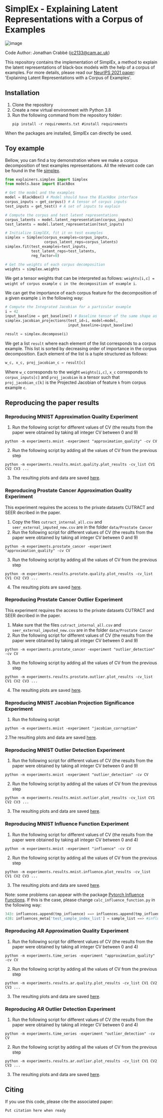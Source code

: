 # SimplEx - Explaining Latent Representations with a Corpus of Examples
![image](simplex_examples.png "Examples of SimplEx explanations")

Code Author: Jonathan Crabbé ([jc2133@cam.ac.uk](mailto:jc2133@cam.ac.uk))

This repository contains the implementation of SimplEx, a method to explain the latent
representations of black-box models with the help of a corpus of examples.
For more details, please read our [NeurIPS 2021 paper](LINK): 'Explaining Latent Representations with a Corpus of Examples'.

## Installation
1. Clone the repository
2. Create a new virtual environment with Python 3.8
3. Run the following command from the repository folder:
    ```shell
    pip install -r requirements.txt #install requirements
    ```
When the packages are installed, SimplEx can directly be used.

## Toy example

Bellow, you can find a toy demonstration where we make a corpus decomposition of test examples representations.
All the relevant code can be found in the file [simplex](explainers/simplex.py).

```python
from explainers.simplex import Simplex
from models.base import BlackBox

# Get the model and the examples
model = BlackBox() # Model should have the BlackBox interface
corpus_inputs = get_corpus() # A tensor of corpus inputs
test_inputs = get_test() # A set of inputs to explain

# Compute the corpus and test latent representations
corpus_latents = model.latent_representation(corpus_inputs) 
test_latents = model.latent_representation(test_inputs)

# Initialize SimplEX, fit it on test examples
simplex = Simplex(corpus_examples=corpus_inputs, 
                  corpus_latent_reps=corpus_latents)
simplex.fit(test_examples=test_inputs, 
            test_latent_reps=test_latents,
            reg_factor=0)

# Get the weights of each corpus decomposition
weights = simplex.weights
```
We get a tensor weights that can be interpreted as follows:
``weights[i,c] = weight of corpus example c in the decomposition of example i``.

We can get the importance of each corpus feature for the decomposition 
of a given example ``i`` in the following way:
```python
# Compute the Integrated Jacobian for a particular example
i = 42
input_baseline = get_baseline() # Baseline tensor of the same shape as corpus_inputs
simplex.jacobian_projections(test_id=i, model=model,
                             input_baseline=input_baseline)

result = simplex.decompose(i)
```
We get a list ``result`` where each element of the list corresponds to a corpus example.
This list is sorted by decreasing order of importance in the corpus decomposition.
Each element of the list is a tuple structured as follows:
```python
w_c, x_c, proj_jacobian_c = result[c]
```
Where ``w_c`` corresponds to the weight ``weights[i,c]``, ``x_c`` corresponds to ``corpus_inputs[c]``
and ``proj_jacobian`` is a tensor such that ``proj_jacobian_c[k]`` is the Projected Jacobian 
of feature ``k`` from corpus example ``c``.


## Reproducing the paper results 
### Reproducing MNIST Approximation Quality Experiment
1. Run the following script for different values of CV (the results from the paper 
   were obtained by taking all integer CV between 0 and 9) 
```shell
python -m experiments.mnist -experiment "approximation_quality" -cv CV

```

2. Run the following script by adding all the values of CV from the previous step
```shell
python -m experiments.results.mnist.quality.plot_results -cv_list CV1 CV2 CV3 ...

```
3. The resulting plots and data are saved [here](experiments/results/mnist/quality).

### Reproducing Prostate Cancer Approximation Quality Experiment
This experiment requires the access to the private datasets CUTRACT 
and SEER decribed in the paper. 
1. Copy the files ``cutract_internal_all.csv`` and ``seer_external_imputed_new.csv`` are in the folder ``data/Prostate Cancer``
2. Run the following script for different values of CV (the results from the paper 
   were obtained by taking all integer CV between 0 and 9) 
```shell
python -m experiments.prostate_cancer -experiment "approximation_quality" -cv CV

```
3. Run the following script by adding all the values of CV from the previous step
```shell
python -m experiments.results.prostate.quality.plot_results -cv_list CV1 CV2 CV3 ...

```
4. The resulting plots are saved [here](experiments/results/prostate/quality).

### Reproducing Prostate Cancer Outlier Experiment
This experiment requires the access to the private datasets CUTRACT 
and SEER decribed in the paper.
1. Make sure that the files ``cutract_internal_all.csv`` and ``seer_external_imputed_new.csv`` are in the folder ``data/Prostate Cancer``
2. Run the following script for different values of CV (the results from the paper 
   were obtained by taking all integer CV between 0 and 9) 
```shell
python -m experiments.prostate_cancer -experiment "outlier_detection" -cv CV

```
3. Run the following script by adding all the values of CV from the previous step
```shell
python -m experiments.results.prostate.outlier.plot_results -cv_list CV1 CV2 CV3 ...

```
4. The resulting plots are saved [here](experiments/results/prostate/outlier).

### Reproducing MNIST Jacobian Projection Significance Experiment
1. Run the following script 
```shell
python -m experiments.mnist -experiment "jacobian_corruption" 

```

2.The resulting plots and data are saved [here](experiments/results/mnist/jacobian_corruption).

### Reproducing MNIST Outlier Detection Experiment
1. Run the following script for different values of CV (the results from the paper 
   were obtained by taking all integer CV between 0 and 9) 
```shell
python -m experiments.mnist -experiment "outlier_detection" -cv CV

```

2. Run the following script by adding all the values of CV from the previous step
```shell
python -m experiments.results.mnist.outlier.plot_results -cv_list CV1 CV2 CV3 ...

```
3. The resulting plots and data are saved [here](experiments/results/mnist/outlier).

### Reproducing MNIST Influence Function Experiment
1. Run the following script for different values of CV (the results from the paper 
   were obtained by taking all integer CV between 0 and 4) 
```shell
python -m experiments.mnist -experiment "influence" -cv CV

```

2. Run the following script by adding all the values of CV from the previous step
```shell
python -m experiments.results.mnist.influence.plot_results -cv_list CV1 CV2 CV3 ...

```
3. The resulting plots and data are saved [here](experiments/results/mnist/influence).

Note: some problems can appear with the package 
[Pytorch Influence Functions](https://github.com/nimarb/pytorch_influence_functions).
If this is the case, please change ``calc_influence_function.py`` in the following way:

```python
343: influences.append(tmp_influence) ==> influences.append(tmp_influence.cpu())
438: influences_meta['test_sample_index_list'] = sample_list ==> #influences_meta['test_sample_index_list'] = sample_list
```

### Reproducing AR Approximation Quality Experiment
1. Run the following script for different values of CV (the results from the paper 
   were obtained by taking all integer CV between 0 and 4) 
```shell
python -m experiments.time_series -experiment "approximation_quality" -cv CV

```

2. Run the following script by adding all the values of CV from the previous step
```shell
python -m experiments.results.ar.quality.plot_results -cv_list CV1 CV2 CV3 ...

```
3. The resulting plots and data are saved [here](experiments/results/ar/quality).

### Reproducing AR Outlier Detection Experiment
1. Run the following script for different values of CV (the results from the paper 
   were obtained by taking all integer CV between 0 and 4) 
```shell
python -m experiments.time_series -experiment "outlier_detection" -cv CV

```

2. Run the following script by adding all the values of CV from the previous step
```shell
python -m experiments.results.ar.outlier.plot_results -cv_list CV1 CV2 CV3 ...

```
3. The resulting plots and data are saved [here](experiments/results/ar/outlier).

## Citing

If you use this code, please cite the associated paper:

```
Put citation here when ready
```
